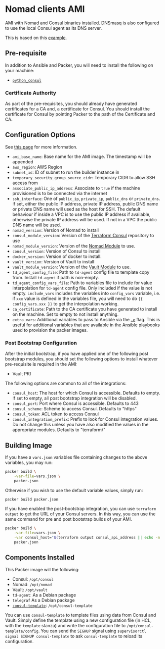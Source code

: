 # Nomad clients AMI

AMI with Nomad and Consul binaries installed. DNSmasq is also configured to use the local
Consul agent as its DNS server.

This is based on this
[example](https://github.com/hashicorp/terraform-aws-nomad/tree/master/examples/nomad-consul-ami).

## Pre-requisite

In addition to Ansible and Packer, you will need to install the following on your machine:

- [`python_consul`](https://github.com/cablehead/python-consul)

### Certificate Authority

As part of the pre-requisites, you should already have generated certificates for a CA and,
a certificate for Consul. You should install the certificate for Consul by pointing Packer to the
path of the Certificate and CA.

## Configuration Options

See [this page](https://www.packer.io/docs/templates/user-variables.html) for more information.

- `ami_base_name`: Base name for the AMI image. The timestamp will be appended
- `aws_region`: AWS Region
- `subnet_id`: ID of subnet to run the builder instance in
- `temporary_security_group_source_cidr`: Temporary CIDR to allow SSH access from
- `associate_public_ip_address`: Associate to `true` if the machine provisioned is to be connected
  via the internet
- `ssh_interface`: One of `public_ip`, `private_ip`, `public_dns` or `private_dns`. If set, either
  the public IP address, private IP address, public DNS name or private DNS name will used as the
  host for SSH. The default behaviour if inside a VPC is to use the public IP address if available,
  otherwise the private IP address will be used. If not in a VPC the public DNS name will be used.
- `nomad_version`: Version of Nomad to install
- `consul_module_version`: Version of the
  [Terraform Consul](https://github.com/hashicorp/terraform-aws-consul) repository to use
- `nomad_module_version`: Version of the
  [Nomad Module](https://github.com/hashicorp/terraform-aws-nomad) to use.
- `consul_version`: Version of Consul to install
- `docker_version`: Version of docker to install.
- `vault_version`: Version of Vault to install
- `vault_module_version`: Version of the
  [Vault Module](https://github.com/hashicorp/terraform-aws-vault) to use.
- `td_agent_config_file`: Path to `td-agent` config file to template copy from. Install `td-agent`
  if path is non-empty.
- `td_agent_config_vars_file`: Path to variables file to include for value interpolation for
  `td-agent` config file. Only included if the value is not empty. `include_vars` includes the
  variables into `config_vars` variable, i.e. if `xxx` value is defined in the variables file, you
  will need to do `{{ config_vars.xxx }}` to get the interpolation working.
- `ca_certificate`: Path to the CA certificate you have generated to install on the machine. Set to
  empty to not install anything.
- `extra_vars`: Additional variables to pass to Ansible via the [`-e`](https://docs.ansible.com/ansible/latest/cli/ansible-playbook.html#cmdoption-ansible-playbook-e) flag. This is useful for additional variables that are available in the Ansible playbooks used to provision the packer images.

### Post Bootstrap Configuration

After the initial bootstrap, if you have applied one of the following post bootstrap modules,
you should set the following options to install whatever pre-requisite is required in the AMI:

- Vault PKI

The following options are common to all of the integrations:

- `consul_host`: The host for which Consul is accessible. Defaults to empty. If set to empty, all post bootstrap integration will be disabled.
- `consul_port`: Port where Consul is accessible. Defaults to 443
- `consul_scheme`: Scheme to access Consul. Defaults to "https"
- `consul_token`: ACL token to access Consul
- `consul_integration_prefix`: Prefix to look for Consul integration values. Do not change this unless you have also modified the values in the appropriate modules. Defaults to "terraform/"

## Building Image

If you have a `vars.json` variables file containing changes to the above variables, you may run:

```bash
packer build \
    -var-file=vars.json \
    packer.json
```

Otherwise if you wish to use the default variable values, simply run:

```bash
packer build packer.json
```

If you have enabled the post-bootstrap integration, you can use `terraform output` to get the URL
of your Consul servers. In this way, you can use the same command for pre and post bootstrap builds
of your AMI.

```bash
packer build \
    -var-file=vars.json \
    -var consul_host="$(terraform output consul_api_address || echo -n '')" \
    packer.json
```

## Components Installed

This Packer image will the following:

- Consul: `/opt/consul`
- Nomad: `/opt/nomad`
- Vault: `/opt/vault`
- `td-agent`: As a Debian package
- `telegraf` As a Debian package
- [`consul-template`](https://github.com/hashicorp/consul-template): `/opt/consul-template`

You can use `consul-template` to template files using data from Consul and Vault. Simply define
the template using a new configuration file (in HCL, with the `template` stanza) and write the
configuration file to `/opt/consul-template/config`.  You can send the `SIGHUP` signal using
`supervisorctl signal SIGHUP consul-template` to ask `consul-template` to reload its configuration.
